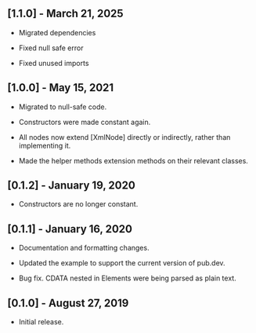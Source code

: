 ## [1.1.0] - March 21, 2025

* Migrated dependencies

* Fixed null safe error

* Fixed unused imports


## [1.0.0] - May 15, 2021

* Migrated to null-safe code.

* Constructors were made constant again.

* All nodes now extend [XmlNode] directly or indirectly, rather than implementing it.

* Made the helper methods extension methods on their relevant classes.

## [0.1.2] - January 19, 2020

* Constructors are no longer constant.

## [0.1.1] - January 16, 2020

* Documentation and formatting changes.

* Updated the example to support the current version of pub.dev.

* Bug fix. CDATA nested in Elements were being parsed as plain text.

## [0.1.0] - August 27, 2019

* Initial release.
